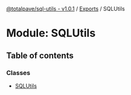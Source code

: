 [@totalpave/sql-utils - v1.0.1](../README.md) / [Exports](../modules.md) / SQLUtils

# Module: SQLUtils

## Table of contents

### Classes

- [SQLUtils](../classes/SQLUtils.SQLUtils-1.md)
